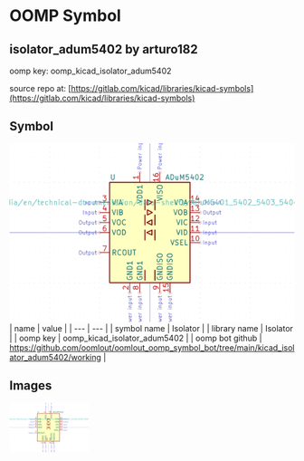 # OOMP Symbol  
## isolator_adum5402  by arturo182  
  
oomp key: oomp_kicad_isolator_adum5402  
  
source repo at: [https://gitlab.com/kicad/libraries/kicad-symbols](https://gitlab.com/kicad/libraries/kicad-symbols)  
## Symbol  
  
[![working.png](working_600.png)](working.png)  
| name | value | 
| --- | --- | 
| symbol name | Isolator | 
| library name | Isolator | 
| oomp key | oomp_kicad_isolator_adum5402 | 
| oomp bot github | https://github.com/oomlout/oomlout_oomp_symbol_bot/tree/main/kicad_isolator_adum5402/working | 
## Images  
  
[![working.png](working_140.png)](working.png)  

